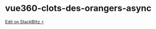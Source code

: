 # vue360-clots-des-orangers-async

[Edit on StackBlitz ⚡️](https://stackblitz.com/edit/vue360-clots-des-orangers-async)